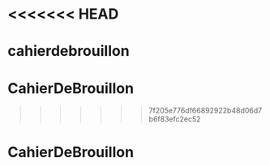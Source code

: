 <<<<<<< HEAD
=======
# cahierdebrouillon
# CahierDeBrouillon
>>>>>>> 7f205e776df66892922b48d06d7b6f83efc2ec52
# CahierDeBrouillon
